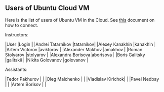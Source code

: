 Users of Ubuntu Cloud VM
---

Here is the list of users of Ubuntu VM in the Cloud.
See [this](cloud_ssh) document on how to connect.

Instructors:

|User              |Login     |
|Andrei Tatarnikov |tatarnikov|
|Alexey Kanakhin   |kanakhin  |
|Artem Victorov    |aviktorov |
|Alexander Makhov  |amakhov   |	
|Roman Stolyarov   |stolyarov |
|Alexandra Borisova|aborisova |
|Boris Galitsky    |galitskii |
|Nikita Golovanov  |golovanov |

Assistants:

|Fedor Pakhurov    |       |
|Oleg Malchenko    |       |
|Vladislav Kirichok|       |
|Pavel Nedbay      |       |
|Artem Borisov     |       |

